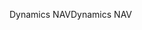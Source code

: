 <span data-ttu-id="add8e-101">Dynamics NAV</span><span class="sxs-lookup"><span data-stu-id="add8e-101">Dynamics NAV</span></span>